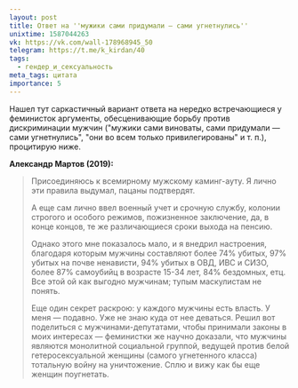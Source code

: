 ```yaml
---
layout: post
title: Ответ на ''мужики сами придумали — сами угнетнулись''
unixtime: 1587044263
vk: https://vk.com/wall-178968945_50
telegram: https://t.me/k_kirdan/40
tags:
  - гендер_и_сексуальность
meta_tags: цитата
importance: 5
---
```

Нашел тут саркастичный вариант ответа на нередко встречающиеся у феминисток аргументы, обесценивающие борьбу против дискриминации мужчин ("мужики сами виноваты, сами придумали — сами угнетнулись", "они во всем только привилегированы" и т. п.), процитирую ниже.

<b>Александр Мартов (2019):</b>
>Присоединяюсь к всемирному мужскому каминг-ауту. Я лично эти правила выдумал, пацаны подтвердят. 
>
>А еще сам лично ввел военный учет и срочную службу, колонии строгого и особого режимов, пожизненное заключение, да, в конце концов, те же различающиеся сроки выхода на пенсию. 
>
>Однако этого мне показалось мало, и я внедрил настроения, благодаря которым мужчины составляют более 74% убитых, 97% убитых на почве ненависти, 94% убитых в ОВД, ИВС и СИЗО, более 87% самоубийц в возрасте 15-34 лет, 84% бездомных, етц. Все этой ой как выгодно мужчинам; тупым маскулистам не понять.
>
>Еще один секрет раскрою: у каждого мужчины есть власть. У меня — подавно. Уже не знаю куда от нее деваться. Решил вот поделиться с мужчинами-депутатами, чтобы принимали законы в моих интересах — феминистки же научно доказали, что мужчины являются монолитной социальной группой, ведущей против белой гетеросексуальной женщины (самого угнетенного класса) тотальную войну на уничтожение. Сплю и вижу как бы еще женщин поугнетать.